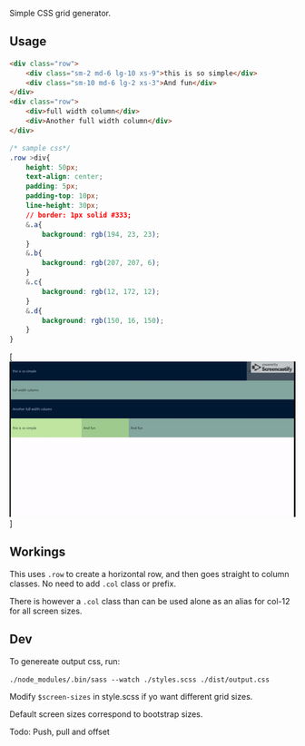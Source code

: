  Simple CSS grid generator.

## Usage

```html
<div class="row">
    <div class="sm-2 md-6 lg-10 xs-9">this is so simple</div>
    <div class="sm-10 md-6 lg-2 xs-3">And fun</div>
</div>
<div class="row">
    <div>full width column</div>    
    <div>Another full width column</div>    
</div> 
```
```css
/* sample css*/
.row >div{
    height: 50px;
    text-align: center;
    padding: 5px;
    padding-top: 10px;
    line-height: 30px;
    // border: 1px solid #333;
    &.a{
        background: rgb(194, 23, 23);
    }
    &.b{
        background: rgb(207, 207, 6);
    }
    &.c{
        background: rgb(12, 172, 12);
    }
    &.d{
        background: rgb(150, 16, 150);
    }
}
```
  [![Sample](https://github.com/joseananio/simple-css-grid-gen/blob/master/resources/output.gif)]


## Workings

This uses `.row` to create a horizontal row, and then goes straight to column classes. No need to add `.col` class or prefix.

There is however a `.col` class than can be used alone as an alias for col-12 for all screen sizes.

## Dev

 To genereate output css, run:

 `
 ./node_modules/.bin/sass --watch ./styles.scss ./dist/output.css
 `

 Modify `$screen-sizes` in style.scss if yo want different grid sizes.

 Default screen sizes correspond to bootstrap sizes.


 Todo: Push, pull and offset 
